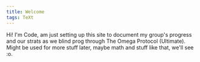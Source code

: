 ```yaml
---
title: Welcome
tags: TeXt
---
```


Hi! I'm Code, am just setting up this site to document my group's progress and our strats as we blind prog through The Omega Protocol (Ultimate). Might be used for more stuff later, maybe math and stuff like that, we'll see :o.
<!--more-->
